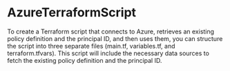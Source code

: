 # AzureTerraformScript
To create a Terraform script that connects to Azure, retrieves an existing policy definition and the principal ID, and then uses them, you can structure the script into three separate files (main.tf, variables.tf, and terraform.tfvars). This script will include the necessary data sources to fetch the existing policy definition and the principal ID.
